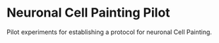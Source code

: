 # Neuronal Cell Painting Pilot

Pilot experiments for establishing a protocol for neuronal Cell Painting.

